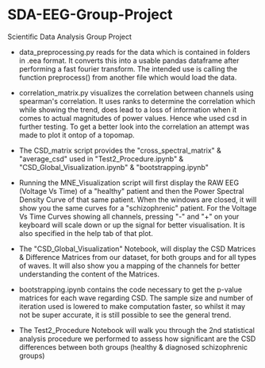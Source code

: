 # SDA-EEG-Group-Project
Scientific Data Analysis Group Project


- data_preprocessing.py reads for the data which is contained in folders in .eea format. It converts this into a usable pandas dataframe after performing a fast fourier transform. The intended use is calling the function preprocess() from another file which would load the data.
- correlation_matrix.py visualizes the correlation between channels using spearman's correlation. It uses ranks to determine the correlation which while showing the trend, does lead to a loss of information when it comes to actual magnitudes of power values. Hence whe used csd in further testing. To get a better look into the correlation an attempt was made to plot it ontop of a topomap. 

- The CSD_matrix script provides the "cross_spectral_matrix" & "average_csd" used in "Test2_Procedure.ipynb" & "CSD_Global_Visualization.ipynb" & "bootstrapping.ipynb"

- Running the MNE_Visualization script will first display the RAW EEG (Voltage Vs Time) of a "healthy" patient and then the Power Spectral Density Curve of that same patient. When the windows are closed, it will show you the same curves for a "schizophrenic" patient. For the Voltage Vs Time Curves showing all channels, pressing "-" and "+" on your keyboard will scale down or up the signal for better visualisation. It is also specified in the help tab of that plot.

- The "CSD_Global_Visualization" Notebook, will display the CSD Matrices & Difference Matrices from our dataset, for both groups and for all types of waves. It will also show you a mapping of the channels for better understanding the content of the Matrices.
- bootstrapping.ipynb contains the code necessary to get the p-value matrices for each wave regarding CSD. The sample size and number of iteration used is lowered to make computation faster, so whilst it may not be super accurate, it is still possible to see the general trend.
- The Test2_Procedure Notebook will walk you through the 2nd statistical analysis procedure we performed to assess how significant are the CSD differences between both groups (healthy & diagnosed schizophrenic groups)


